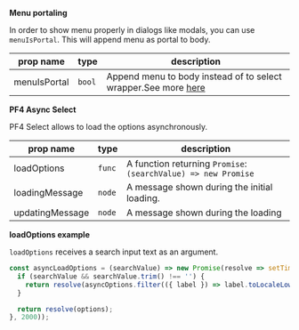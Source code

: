 **Menu portaling**

In order to show menu properly in dialogs like modals, you can use `menuIsPortal`. This will append menu as portal to body.

|prop name|type|description|
|---------|----|-----------|
|menuIsPortal|`bool`|Append menu to body instead of to select wrapper.See more [here](https://react-select.com/advanced#portaling)|

**PF4 Async Select**

PF4 Select allows to load the options asynchronously.

|prop name|type|description|
|---------|----|-----------|
|loadOptions|`func`|A function returning `Promise`: `(searchValue) => new Promise`|
|loadingMessage|`node`|A message shown during the initial loading.|
|updatingMessage|`node`|A message shown during the loading|

**loadOptions example**

`loadOptions` receives a search input text as an argument.

```jsx
const asyncLoadOptions = (searchValue) => new Promise(resolve => setTimeout(() => {
  if (searchValue && searchValue.trim() !== '') {
    return resolve(asyncOptions.filter(({ label }) => label.toLocaleLowerCase().includes(searchValue.trim().toLocaleLowerCase())));
  }

  return resolve(options);
}, 2000));
```
